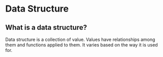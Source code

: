 # Data Structure

## What is a data structure?
Data structure is a collection of value. Values have relationships among them and functions applied to them. It varies based on the way it is used for.


